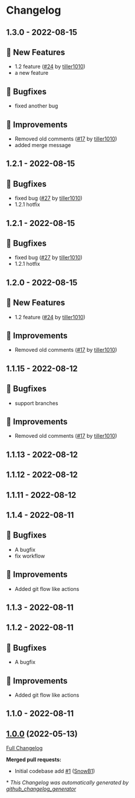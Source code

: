 # Changelog

## 1.3.0 - 2022-08-15
## 🎉 New Features
- 1.2 feature ([#24](https://github.com/tiller1010/silverstripe-spam-module/pull/24) by [tiller1010](https://github.com/tiller1010))
- a new feature

## 🐛 Bugfixes
- fixed another bug

## 🔨 Improvements
- Removed old comments ([#17](https://github.com/tiller1010/silverstripe-spam-module/pull/17) by [tiller1010](https://github.com/tiller1010))
- added merge message



## 1.2.1 - 2022-08-15
## 🐛 Bugfixes
- fixed bug ([#27](https://github.com/tiller1010/silverstripe-spam-module/pull/27) by [tiller1010](https://github.com/tiller1010))
- 1.2.1 hotfix



## 1.2.1 - 2022-08-15
## 🐛 Bugfixes
- fixed bug ([#27](https://github.com/tiller1010/silverstripe-spam-module/pull/27) by [tiller1010](https://github.com/tiller1010))
- 1.2.1 hotfix



## 1.2.0 - 2022-08-15
## 🎉 New Features
- 1.2 feature ([#24](https://github.com/tiller1010/silverstripe-spam-module/pull/24) by [tiller1010](https://github.com/tiller1010))

## 🔨 Improvements
- Removed old comments ([#17](https://github.com/tiller1010/silverstripe-spam-module/pull/17) by [tiller1010](https://github.com/tiller1010))



## 1.1.15 - 2022-08-12
## 🐛 Bugfixes
- support branches



## 🔨 Improvements
- Removed old comments ([#17](https://github.com/tiller1010/silverstripe-spam-module/pull/17) by [tiller1010](https://github.com/tiller1010))



## 1.1.13 - 2022-08-12




## 1.1.12 - 2022-08-12




## 1.1.11 - 2022-08-12




## 1.1.4 - 2022-08-11
## 🐛 Bugfixes
- A bugfix
- fix workflow

## 🔨 Improvements
- Added git flow like actions



## 1.1.3 - 2022-08-11




## 1.1.2 - 2022-08-11
## 🐛 Bugfixes
- A bugfix

## 🔨 Improvements
- Added git flow like actions



## 1.1.0 - 2022-08-11




## [1.0.0](https://github.com/werkbot/silverstripe-spam-module/tree/1.0.0) (2022-05-13)

[Full Changelog](https://github.com/werkbot/silverstripe-spam-module/compare/d7346faab2d0f69509d4aa70aa311fa45c1fc77c...1.0.0)

**Merged pull requests:**

- Initial codebase add [\#1](https://github.com/werkbot/silverstripe-spam-module/pull/1) ([SnowB1](https://github.com/SnowB1))



\* *This Changelog was automatically generated by [github_changelog_generator](https://github.com/github-changelog-generator/github-changelog-generator)*
